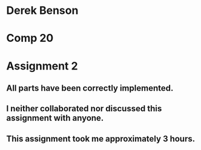 # Derek Benson 
# Comp 20
# Assignment 2

## All parts have been correctly implemented.
## I neither collaborated nor discussed this assignment with anyone.
## This assignment took me approximately 3 hours.